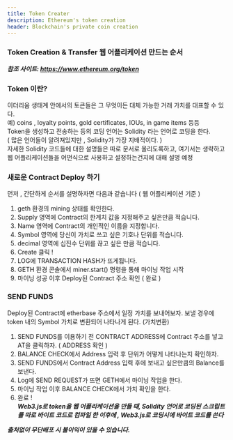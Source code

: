 ```yaml
---
title: Token Creater
description: Ethereum's token creation
header: Blockchain's private coin creation
---
```

### Token Creation & Transfer 웹 어플리케이션 만드는 순서
***참조 사이트: https://www.ethereum.org/token***

### Token 이란?
>>
이더리움 생태계 안에서의 토큰들은 그 무엇이든 대체 가능한 거래 가치를 대표할 수 있다.<br/>
예) coins , loyalty points, gold certificates, IOUs, in game items 등등<br/>
Token을 생성하고 전송하는 등의 코딩 언어는 Solidity 라는 언어로 코딩을 한다.<br/>
( 많은 언어들이 알려져있지만 , Solidity가 가장 지배적이다. )<br/>
자세한 Solidity 코드들에 대한 설명들은 따로 문서로 올리도록하고, 여기서는 생략하고 웹 어플리케이션들을 어떤식으로 사용하고 설정하는건지에 대해 설명 예정<br/>


### 새로운 Contract Deploy 하기
>>
먼저 , 간단하게 순서를 설명하자면 다음과 같습니다 ( 웹 어플리케이션 기준 )
1. geth 환경의 mining 상태를 확인한다.
2. Supply 영역에 Contract의 한계치 값을 지정해주고 싶은만큼 적습니다.
3. Name 영역에 Contract의 개인적인 이름을 지정합니다.
4. Symbol 영역에 당신이 가치로 쓰고 싶은 기호나 단위를 적습니다.
5. decimal 영역에 십진수 단위를 끊고 싶은 만큼 적습니다.
6. Create 클릭 !
7. LOG에 TRANSACTION HASH가 뜨게됩니다.
8. GETH 환경 콘솔에서 miner.start() 명령을 통해 마이닝 작업 시작
9. 마이닝 성공 이후 Deploy된 Contract 주소 확인 ( 완료 )


### SEND FUNDS
>>
Deploy된 Contract에 etherbase 주소에서 일정 가치를 보내어보자.
보낼 경우에 token 내의 Symbol 가치로 변환되어 나타나게 된다. (가치변환)
1. SEND FUNDS를 이용하기 전 CONTRACT ADDRESS에 Contract 주소를 넣고 AT을
   클릭하자. ( ADDRESS 확인 )　
2. BALANCE CHECK에서 Address 입력 후 단위가 어떻게 나타나는지 확인하자.
3. SEND FUNDS에서 Contract Address 입력 후에 보내고 싶은만큼의 Balance를 보낸다.
4. Log에 SEND REQUEST가 뜨면 GETH에서 마이닝 작업을 한다.
5. 마이닝 작업 이후 BALANCE CHECK에서 가치 확인을 한다.
6. 완료 !<br/>
***Web3.js로 token을 웹 어플리케이션을 만들 때, Solidity 언어로 코딩된 스크립트를 따로 바이트 코드로 컴파일 한 이후에 , Web3.js로 코딩시에 바이트 코드를 쓴다***

***출처없이 무단배포 시 불이익이 있을 수 있습니다.***
